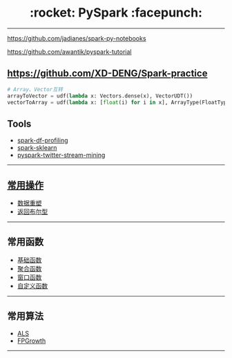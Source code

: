 <h1 align = "center">:rocket: PySpark :facepunch:</h1>

---
https://github.com/jadianes/spark-py-notebooks

https://github.com/awantik/pyspark-tutorial

https://github.com/XD-DENG/Spark-practice
---
```python
# Array、Vector互转
arrayToVector = udf(lambda x: Vectors.dense(x), VectorUDT())
vectorToArray = udf(lambda x: [float(i) for i in x], ArrayType(FloatType()))
```
## Tools
- [spark-df-profiling][5]
- [spark-sklearn][6]
- [pyspark-twitter-stream-mining][7]

---
## [常用操作][11]
- [数据重塑][13]
- [返回布尔型][12]

---
## 常用函数
- [基础函数][1]
- [聚合函数][2]
- [窗口函数][3]
- [自定义函数][4]

---
## 常用算法
- [ALS][21]
- [FPGrowth][22]









---
[11]: https://github.com/Jie-Yuan/0_BigData/tree/master/3_Pyspark/1_CommonOperation
[12]: https://github.com/Jie-Yuan/0_BigData/blob/master/3_Pyspark/1_CommonOperation/ReturnBoolean.md
[13]: https://github.com/Jie-Yuan/0_BigData/blob/master/3_Pyspark/1_CommonOperation/DataReshape.md

[21]: http://nbviewer.jupyter.org/github/Jie-Yuan/0_BigData/blob/master/3_Pyspark/2_PysparkML/ALS.ipynb
[22]: https://github.com/Jie-Yuan/0_BigData/blob/master/3_Pyspark/2_PysparkML/FPGrowth.md

[1]: https://github.com/Jie-Yuan/3_PythonLearning/blob/master/5_Spark-Hive_UDFs/CommonFunction.md
[2]: http://blog.csdn.net/skywalker_only/article/details/38823387
[3]: https://github.com/Jie-Yuan/3_PythonLearning/blob/master/5_Spark-Hive_UDFs/WindowFunctions.md
[4]: https://github.com/Jie-Yuan/3_PythonLearning/tree/master/5_Spark-Hive_UDFs
[5]: https://github.com/julioasotodv/spark-df-profiling
[6]: https://github.com/databricks/spark-sklearn
[7]: https://github.com/ambodi/pyspark-twitter-stream-mining

